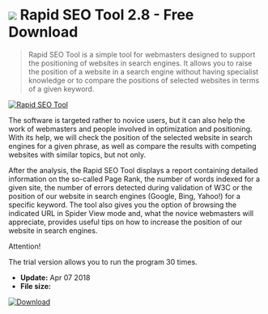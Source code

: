 # ![](https://cdn.softexe.net/static/icon/4/rapid-seo-tool-10416.png) Rapid SEO Tool 2.8 - Free Download

> Rapid SEO Tool is a simple tool for webmasters designed to support the positioning of websites in search engines. It allows you to raise the position of a website in a search engine without having specialist knowledge or to compare the positions of selected websites in terms of a given keyword.

[![Rapid SEO Tool](https://gallery.dpcdn.pl/imgc/Tools/21199/g_-_420x350_1.5_-_x20130829160055_0.png)](https://softexe.net/win/development-it/development-tools/rapid-seo-tool:pRdpf.html)

The software is targeted rather to novice users, but it can also help the work of webmasters and people involved in optimization and positioning. With its help, we will check the position of the selected website in search engines for a given phrase, as well as compare the results with competing websites with similar topics, but not only.
 
 After the analysis, the Rapid SEO Tool displays a report containing detailed information on the so-called Page Rank, the number of words indexed for a given site, the number of errors detected during validation of W3C or the position of our website in search engines (Google, Bing, Yahoo!) for a specific keyword. The tool also gives you the option of browsing the indicated URL in Spider View mode and, what the novice webmasters will appreciate, provides useful tips on how to increase the position of our website in search engines. 
 
 Attention!
 
 The trial version allows you to run the program 30 times.


- **Update:** Apr 07 2018
- **File size:** 

[![Download](https://cdn.softexe.net/static/img/download.png)](https://softexe.net/win/development-it/development-tools/rapid-seo-tool:pRdpf.html)

